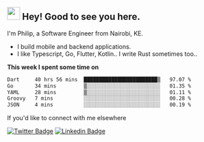<h2><img src="https://slackmojis.com/emojis/3643-cool-doge/download" width="30"/> Hey! Good to see you here.</h2>

<p>I'm Philip, a Software Engineer from Nairobi, KE. 

- I build mobile and backend applications.
- I like Typescript, Go, Flutter, Kotlin.. I write Rust sometimes too..</p>

**This week I spent some time on**
<!--START_SECTION:waka-->

```txt
Dart     40 hrs 56 mins  ████████████████████████▒   97.07 %
Go       34 mins         ▒░░░░░░░░░░░░░░░░░░░░░░░░   01.35 %
YAML     28 mins         ▒░░░░░░░░░░░░░░░░░░░░░░░░   01.11 %
Groovy   7 mins          ░░░░░░░░░░░░░░░░░░░░░░░░░   00.28 %
JSON     4 mins          ░░░░░░░░░░░░░░░░░░░░░░░░░   00.19 %
```

<!--END_SECTION:waka-->

If you'd like to connect with me elsewhere

[![Twitter Badge](https://img.shields.io/badge/-Twitter-1ca0f1?style=flat-square&labelColor=1ca0f1&logo=twitter&logoColor=white&link=https://twitter.com/_diogorodrigues)](https://twitter.com/kimathiphil)  [![Linkedin Badge](https://img.shields.io/badge/-LinkedIn-blue?style=flat-square&logo=Linkedin&logoColor=white&link=https://www.linkedin.com/in/philip-kimathi-2604a9114/)](https://www.linkedin.com/in/philip-kimathi-2604a9114/)
